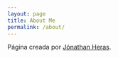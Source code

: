 ```yaml
---
layout: page
title: About Me
permalink: /about/
---
```


Página creada por [Jónathan Heras](https://www.unirioja.es/cu/joheras/).
